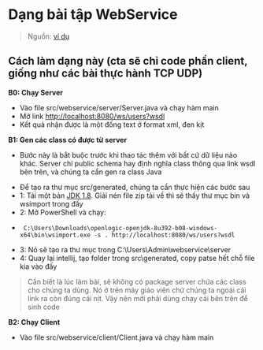 # Dạng bài tập WebService
> Nguồn: [ví dụ](https://gpcoder.com/5615-java-web-services-jax-ws-soap/#Tao_Web_Service_va_tao_Client_truy_cap_Web_service_voi_JAX-WS_API)
## Cách làm dạng này (cta sẽ chỉ code phần client, giống như các bài thực hành TCP UDP)
**B0: Chạy Server**
- Vào file src/webservice/server/Server.java và chạy hàm main
- Mở link [http://localhost:8080/ws/users?wsdl](http://localhost:8080/ws/users?wsdl)
- Kết quả nhận được là một đống text ở format xml, đen kịt

**B1: Gen các class có được từ server**
- Bước này là bắt buộc trước khi thao tác thêm với bất cứ dữ liệu nào khác. Server chỉ public schema hay định nghĩa class thông qua link wsdl bên trên, và chúng ta cần gen ra class Java
* Để tạo ra thư mục src/generated, chúng ta cần thực hiện các bước sau
* 1: Tải một bản [JDK 1.8](https://builds.openlogic.com/downloadJDK/openlogic-openjdk/8u392-b08/openlogic-openjdk-8u392-b08-windows-x64.zip). Giải nén file zip tải về thì sẽ thấy thư mục bin và wsimport trong đấy
* 2: Mở PowerShell và chạy:
*      C:\Users\Downloads\openlogic-openjdk-8u392-b08-windows-x64\bin\wsimport.exe -s . http://localhost:8080/ws/users?wsdl
* 3: Nó sẽ tạo ra thư mục trong C:\Users\Admin\webservice\server
* 4: Quay lại intellij, tạo folder trong src\generated, copy patse hết chỗ file kia vào đấy

> Cần biết là lúc làm bài, sẽ không có package server chứa các class cho chúng ta dùng. Nó ở trên máy giáo viên chứ chúng ta ngoài cái link ra còn đúng cái nịt. Vậy nên mới phải dùng chạy cái bên trên để sinh code

**B2: Chạy Client**
- Vào file src/webservice/client/Client.java và chạy hàm main
